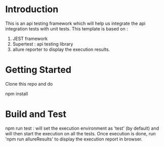 # Introduction 
This is an api testing framework which will help us integrate the api integration tests with unit tests. This template is based on :
  1. JEST framework
  2. Supertest :  api testing library
  3. allure reporter to display the execution results.

# Getting Started
Clone this repo and do

  npm install

# Build and Test

  npm run test :   will set the execution environment as 'test' (by default) and will then start the execution on all the tests.
  Once execution is done, run 'npm run allureResults' to display the execution report in browser.
